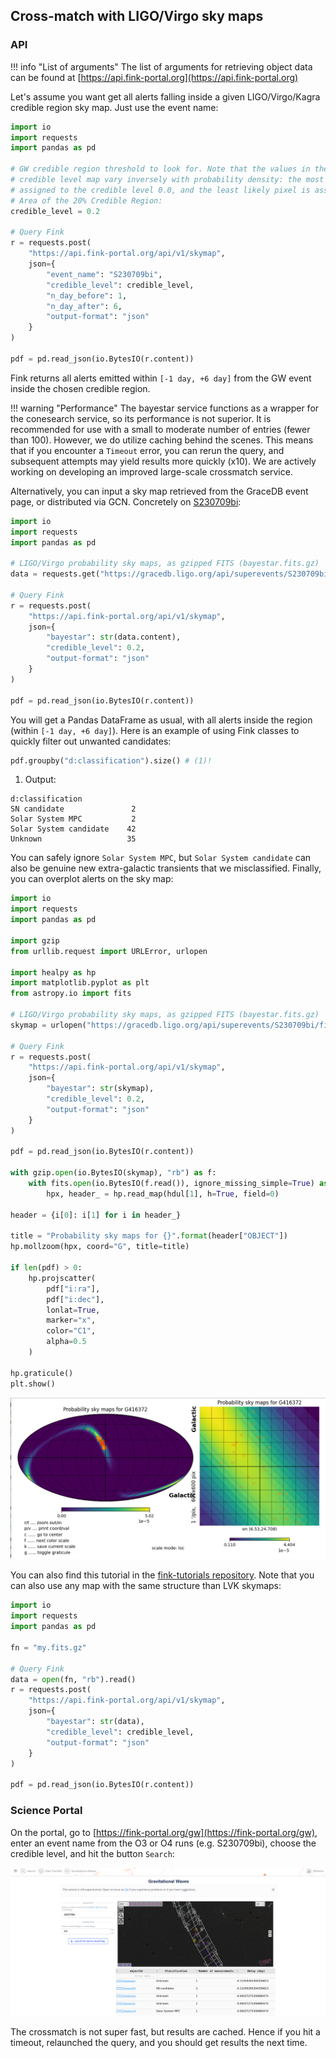 ## Cross-match with LIGO/Virgo sky maps

### API

!!! info "List of arguments"
    The list of arguments for retrieving object data can be found at [https://api.fink-portal.org](https://api.fink-portal.org)

Let's assume you want get all alerts falling inside a given LIGO/Virgo/Kagra credible region sky map. Just use the event name:

```python
import io
import requests
import pandas as pd

# GW credible region threshold to look for. Note that the values in the resulting
# credible level map vary inversely with probability density: the most probable pixel is
# assigned to the credible level 0.0, and the least likely pixel is assigned the credible level 1.0.
# Area of the 20% Credible Region:
credible_level = 0.2

# Query Fink
r = requests.post(
    "https://api.fink-portal.org/api/v1/skymap",
    json={
        "event_name": "S230709bi",
        "credible_level": credible_level,
        "n_day_before": 1,
        "n_day_after": 6,
        "output-format": "json"
    }
)

pdf = pd.read_json(io.BytesIO(r.content))
```

Fink returns all alerts emitted within `[-1 day, +6 day]` from the GW event inside the chosen credible region.

!!! warning "Performance"
    The bayestar service functions as a wrapper for the conesearch service, so its performance is not superior. It is recommended for use with a small to moderate number of entries (fewer than 100). However, we do utilize caching behind the scenes. This means that if you encounter a `Timeout` error, you can rerun the query, and subsequent attempts may yield results more quickly (x10). We are actively working on developing an improved large-scale crossmatch service.

Alternatively, you can input a sky map retrieved from the GraceDB event page, or distributed via GCN. Concretely on [S230709bi](https://gracedb.ligo.org/superevents/S230709bi/view/):

```python
import io
import requests
import pandas as pd

# LIGO/Virgo probability sky maps, as gzipped FITS (bayestar.fits.gz)
data = requests.get("https://gracedb.ligo.org/api/superevents/S230709bi/files/bayestar.fits.gz")

# Query Fink
r = requests.post(
    "https://api.fink-portal.org/api/v1/skymap",
    json={
        "bayestar": str(data.content),
        "credible_level": 0.2,
        "output-format": "json"
    }
)

pdf = pd.read_json(io.BytesIO(r.content))
```

You will get a Pandas DataFrame as usual, with all alerts inside the region (within `[-1 day, +6 day]`). Here is an example of using Fink classes to quickly filter out unwanted candidates:

```python
pdf.groupby("d:classification").size() # (1)!
```

1. Output:
```
d:classification
SN candidate               2
Solar System MPC           2
Solar System candidate    42
Unknown                   35
```

You can safely ignore `Solar System MPC`, but `Solar System candidate` can also be genuine new extra-galactic transients that we misclassified. Finally, you can overplot alerts on the sky map:

```python
import io
import requests
import pandas as pd

import gzip
from urllib.request import URLError, urlopen

import healpy as hp
import matplotlib.pyplot as plt
from astropy.io import fits

# LIGO/Virgo probability sky maps, as gzipped FITS (bayestar.fits.gz)
skymap = urlopen("https://gracedb.ligo.org/api/superevents/S230709bi/files/bayestar.fits.gz").read()

# Query Fink
r = requests.post(
    "https://api.fink-portal.org/api/v1/skymap",
    json={
        "bayestar": str(skymap),
        "credible_level": 0.2,
        "output-format": "json"
    }
)

pdf = pd.read_json(io.BytesIO(r.content))

with gzip.open(io.BytesIO(skymap), "rb") as f:
    with fits.open(io.BytesIO(f.read()), ignore_missing_simple=True) as hdul:
        hpx, header_ = hp.read_map(hdul[1], h=True, field=0)

header = {i[0]: i[1] for i in header_}

title = "Probability sky maps for {}".format(header["OBJECT"])
hp.mollzoom(hpx, coord="G", title=title)

if len(pdf) > 0:
    hp.projscatter(
        pdf["i:ra"],
        pdf["i:dec"],
        lonlat=True,
        marker="x",
        color="C1",
        alpha=0.5
    )

hp.graticule()
plt.show()
```

![gw](../../img/gw.png)

You can also find this tutorial in the [fink-tutorials repository](https://github.com/astrolabsoftware/fink-tutorials/blob/main/MMA/gravitational_waves.ipynb).
Note that you can also use any map with the same structure than LVK skymaps:

```python
import io
import requests
import pandas as pd

fn = "my.fits.gz"

# Query Fink
data = open(fn, "rb").read()
r = requests.post(
    "https://api.fink-portal.org/api/v1/skymap",
    json={
        "bayestar": str(data),
        "credible_level": credible_level,
        "output-format": "json"
    }
)

pdf = pd.read_json(io.BytesIO(r.content))
```

### Science Portal

On the portal, go to [https://fink-portal.org/gw](https://fink-portal.org/gw), enter an event name from the O3 or O4 runs (e.g. S230709bi), choose the credible level, and hit the button `Search`:

![screenshot](../../img/gw_front.png)


The crossmatch is not super fast, but results are cached. Hence if you hit a timeout, relaunched the query, and you should get results the next time.
